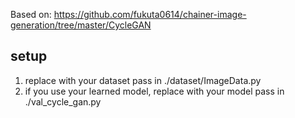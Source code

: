 Based on: https://github.com/fukuta0614/chainer-image-generation/tree/master/CycleGAN

## setup
1. replace with your dataset pass in ./dataset/ImageData.py
2. if you use your learned model, replace with your model pass in ./val_cycle_gan.py
